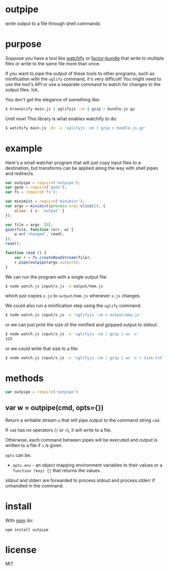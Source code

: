 # outpipe

write output to a file through shell commands

# purpose

Suppose you have a tool like
[watchify](https://npmjs.com/package/watchify)
or [factor-bundle](https://npmjs.com/package/factor-bundle)
that write to multiple files or write to the same file more than once.

If you want to pipe the output of these tools to other programs, such as
minification with the `uglify` command, it's very difficult! You might need to
use the tool's API or use a separate command to watch for changes to the output
files. Ick.

You don't get the elegance of something like:

``` sh
$ browserify main.js | uglifyjs -cm | gzip > bundle.js.gz
```

Until now! This library is what enables watchify to do:

``` sh
$ watchify main.js -dv -o 'uglifyjs -cm | gzip > bundle.js.gz'
```

# example

Here's a small watcher program that will just copy input files to a destination,
but transforms can be applied along the way with shell pipes and redirects.

``` js
var outpipe = require('outpipe');
var gaze = require('gaze');
var fs = require('fs');

var minimist = require('minimist');
var argv = minimist(process.argv.slice(2), {
    alias: { o: 'output' }
});

var file = argv._[0];
gaze(file, function (err, w) {
    w.on('changed', read);
});
read();

function read () {
    var r = fs.createReadStream(file);
    r.pipe(outpipe(argv.output));
}
```

We can run the program with a single output file:

``` sh
$ node watch.js input/x.js -o output/hmm.js
```

which just copies `x.js` to `output/hmm.js` whenever `x.js` changes.

We could also run a minification step using the `uglify` command:

``` sh
$ node watch.js input/x.js -o 'uglifyjs -cm > output/wow.js'
```

or we can just print the size of the minified and gzipped output to stdout:

``` sh
$ node watch.js input/x.js -o 'uglifyjs -cm | gzip | wc -c'
123
```

or we could write that size to a file:

``` sh
$ node watch.js input/x.js -o 'uglifyjs -cm | gzip | wc -c > size.txt'
```

# methods

``` js
var outpipe = require('outpipe')
```

## var w = outpipe(cmd, opts={})

Return a writable stream `w` that will pipe output to the command string `cmd`.

If `cmd` has no operators (`|` or `>`), it will write to a file.

Otherwise, each command between pipes will be executed and output is written to
a file if `>` is given.

`opts` can be:

* `opts.env` - an object mapping environment variables to their values or a
`function (key) {}` that returns the values.

stdout and stderr are forwarded to process.stdout and process.stderr if
unhandled in the command.

# install

With [npm](https://npmjs.org) do:

```
npm install outpipe
```

# license

MIT
